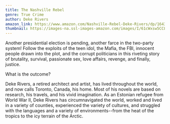 ```yaml
---
title: The Nashville Rebel
genre: True Crime
author: Deke Rivers
amazon_link: https://www.amazon.com/Nashville-Rebel-Deke-Rivers/dp/1643456873/ref=tmm_pap_swatch_0?_encoding=UTF8&qid=1643372605&sr=8-1
thumbnail: https://images-na.ssl-images-amazon.com/images/I/61cWxsw5CCL.jpg
---
```

Another presidential election is pending, another farce in the two-party system! Follow the exploits of the teen idol, the Mafia, the FBI, innocent people drawn into the plot, and the corrupt politicians in this riveting story of brutality, survival, passionate sex, love affairs, revenge, and finally, justice.

What is the outcome?

Deke Rivers, a retired architect and artist, has lived throughout the world, and now calls Toronto, Canada, his home. Most of his novels are based on research, his travels, and his vivid imagination. As an Estonian refugee from World War II, Deke Rivers has circumnavigated the world, worked and lived in a variety of counties, experienced the variety of cultures, and struggled with the languages and a variety of environments--from the heat of the tropics to the icy terrain of the Arctic.